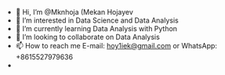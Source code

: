 - 👋 Hi, I’m @Mknhoja (Mekan Hojayev
- 👀 I’m interested in Data Science and Data Analysis
- 🌱 I’m currently learning Data Analysis with Python
- 💞️ I’m looking to collaborate on Data Analysis
- 📫 How to reach me E-mail: hoy1iek@gmail.com or WhatsApp: +8615527979636
- 

<!---
Mknhoja/Mknhoja is a ✨ special ✨ repository because its `README.md` (this file) appears on your GitHub profile.
You can click the Preview link to take a look at your changes.
--->
